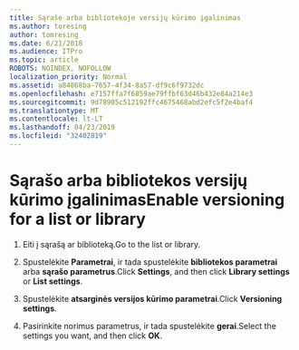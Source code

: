 ```yaml
---
title: Sąraše arba bibliotekoje versijų kūrimo įgalinimas
ms.author: toresing
author: tomresing
ms.date: 6/21/2018
ms.audience: ITPro
ms.topic: article
ROBOTS: NOINDEX, NOFOLLOW
localization_priority: Normal
ms.assetid: a84868ba-7657-4f34-8a57-df9c6f9732dc
ms.openlocfilehash: e7157ffa7f6859ae79ffbf63d46b432e84a214e3
ms.sourcegitcommit: 9d78905c512192ffc4675468abd2efc5f2e4baf4
ms.translationtype: MT
ms.contentlocale: lt-LT
ms.lasthandoff: 04/23/2019
ms.locfileid: "32402819"
---
```

# <a name="enable-versioning-for-a-list-or-library"></a><span data-ttu-id="c48f3-102">Sąrašo arba bibliotekos versijų kūrimo įgalinimas</span><span class="sxs-lookup"><span data-stu-id="c48f3-102">Enable versioning for a list or library</span></span>

1. <span data-ttu-id="c48f3-103">Eiti į sąrašą ar biblioteką.</span><span class="sxs-lookup"><span data-stu-id="c48f3-103">Go to the list or library.</span></span>
    
2. <span data-ttu-id="c48f3-104">Spustelėkite **Parametrai**, ir tada spustelėkite **bibliotekos parametrai** arba **sąrašo parametrus**.</span><span class="sxs-lookup"><span data-stu-id="c48f3-104">Click **Settings**, and then click **Library settings** or **List settings**.</span></span>
    
3. <span data-ttu-id="c48f3-105">Spustelėkite **atsarginės versijos kūrimo parametrai**.</span><span class="sxs-lookup"><span data-stu-id="c48f3-105">Click **Versioning settings**.</span></span>
    
4. <span data-ttu-id="c48f3-106">Pasirinkite norimus parametrus, ir tada spustelėkite **gerai**.</span><span class="sxs-lookup"><span data-stu-id="c48f3-106">Select the settings you want, and then click **OK**.</span></span>
    

